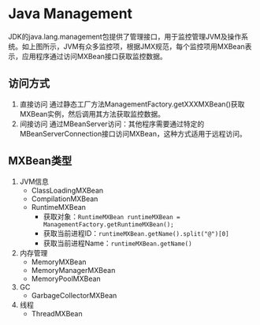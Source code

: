 # Java Management

JDK的java.lang.management包提供了管理接口，用于监控管理JVM及操作系统。如上图所示，JVM有众多监控项，根据JMX规范，每个监控项用MXBean表示，应用程序通过访问MXBean接口获取监控数据。

## 访问方式

1. 直接访问
    通过静态工厂方法ManagementFactory.getXXXMXBean()获取MXBean实例，然后调用其方法获取监控数据。
2. 间接访问
    通过MBeanServer访问：其他程序需要通过特定的MBeanServerConnection接口访问MXBean，这种方式适用于远程访问。

## MXBean类型

1. JVM信息
    - ClassLoadingMXBean
    - CompilationMXBean
    - RuntimeMXBean
      - 获取对象：`RuntimeMXBean runtimeMXBean = ManagementFactory.getRuntimeMXBean();`
      - 获取当前进程ID：`runtimeMXBean.getName().split("@")[0]`
      - 获取当前进程Name：`runtimeMXBean.getName()`
2. 内存管理
    - MemoryMXBean
    - MemoryManagerMXBean
    - MemoryPoolMXBean
3. GC
    - GarbageCollectorMXBean
4. 线程
    - ThreadMXBean
